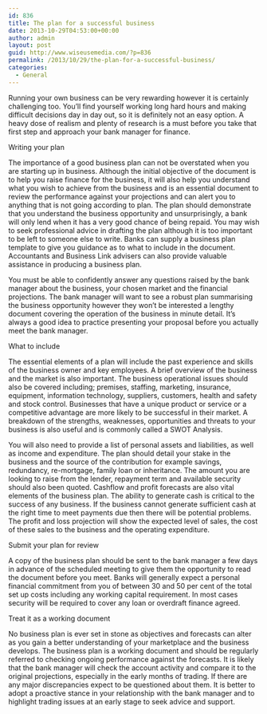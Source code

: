 ```yaml
---
id: 836
title: The plan for a successful business
date: 2013-10-29T04:53:00+00:00
author: admin
layout: post
guid: http://www.wiseusemedia.com/?p=836
permalink: /2013/10/29/the-plan-for-a-successful-business/
categories:
  - General
---
```

Running your own business can be very rewarding however it is certainly challenging too. You’ll find yourself working long hard hours and making difficult decisions day in day out, so it is definitely not an easy option. A heavy dose of realism and plenty of research is a must before you take that first step and approach your bank manager for finance.

Writing your plan

The importance of a good business plan can not be overstated when you are starting up in business. Although the initial objective of the document is to help you raise finance for the business, it will also help you understand what you wish to achieve from the business and is an essential document to review the performance against your projections and can alert you to anything that is not going according to plan. The plan should demonstrate that you understand the business opportunity and unsurprisingly, a bank will only lend when it has a very good chance of being repaid. You may wish to seek professional advice in drafting the plan although it is too important to be left to someone else to write. Banks can supply a business plan template to give you guidance as to what to include in the document. Accountants and Business Link advisers can also provide valuable assistance in producing a business plan.

You must be able to confidently answer any questions raised by the bank manager about the business, your chosen market and the financial projections. The bank manager will want to see a robust plan summarising the business opportunity however they won’t be interested a lengthy document covering the operation of the business in minute detail. It’s always a good idea to practice presenting your proposal before you actually meet the bank manager.

What to include

The essential elements of a plan will include the past experience and skills of the business owner and key employees. A brief overview of the business and the market is also important. The business operational issues should also be covered including; premises, staffing, marketing, insurance, equipment, information technology, suppliers, customers, health and safety and stock control. Businesses that have a unique product or service or a competitive advantage are more likely to be successful in their market. A breakdown of the strengths, weaknesses, opportunities and threats to your business is also useful and is commonly called a SWOT Analysis.

You will also need to provide a list of personal assets and liabilities, as well as income and expenditure. The plan should detail your stake in the business and the source of the contribution for example savings, redundancy, re-mortgage, family loan or inheritance. The amount you are looking to raise from the lender, repayment term and available security should also been quoted. Cashflow and profit forecasts are also vital elements of the business plan. The ability to generate cash is critical to the success of any business. If the business cannot generate sufficient cash at the right time to meet payments due then there will be potential problems. The profit and loss projection will show the expected level of sales, the cost of these sales to the business and the operating expenditure.

Submit your plan for review

A copy of the business plan should be sent to the bank manager a few days in advance of the scheduled meeting to give them the opportunity to read the document before you meet. Banks will generally expect a personal financial commitment from you of between 30 and 50 per cent of the total set up costs including any working capital requirement. In most cases security will be required to cover any loan or overdraft finance agreed.

Treat it as a working document
  
No business plan is ever set in stone as objectives and forecasts can alter as you gain a better understanding of your marketplace and the business develops. The business plan is a working document and should be regularly referred to checking ongoing performance against the forecasts. It is likely that the bank manager will check the account activity and compare it to the original projections, especially in the early months of trading. If there are any major discrepancies expect to be questioned about them. It is better to adopt a proactive stance in your relationship with the bank manager and to highlight trading issues at an early stage to seek advice and support.